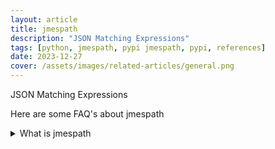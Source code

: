 ```yaml
---
layout: article
title: jmespath
description: "JSON Matching Expressions"
tags: [python, jmespath, pypi jmespath, pypi, references]
date: 2023-12-27
cover: /assets/images/related-articles/general.png
---
```


JSON Matching Expressions

Here are some FAQ's about jmespath
<details>
<summary>What is jmespath</summary>
JSON Matching Expressions
</details>
